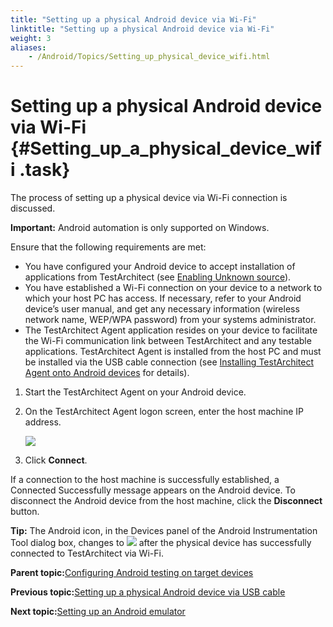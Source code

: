 ```yaml
--- 
title: "Setting up a physical Android device via Wi-Fi"
linktitle: "Setting up a physical Android device via Wi-Fi"
weight: 3
aliases: 
    - /Android/Topics/Setting_up_physical_device_wifi.html
---
```

# Setting up a physical Android device via Wi-Fi {#Setting_up_a_physical_device_wifi .task}

The process of setting up a physical device via Wi-Fi connection is discussed.

**Important:** Android automation is only supported on Windows.

Ensure that the following requirements are met:

-   You have configured your Android device to accept installation of applications from TestArchitect \(see [Enabling Unknown source](Android_configuring_device.html)\).
-   You have established a Wi-Fi connection on your device to a network to which your host PC has access. If necessary, refer to your Android device’s user manual, and get any necessary information \(wireless network name, WEP/WPA password\) from your systems administrator.
-   The TestArchitect Agent application resides on your device to facilitate the Wi-Fi communication link between TestArchitect and any testable applications. TestArchitect Agent is installed from the host PC and must be installed via the USB cable connection \(see [Installing TestArchitect Agent onto Android devices](Installing_TA_agent.html) for details\).

1.  Start the TestArchitect Agent on your Android device.

2.  On the TestArchitect Agent logon screen, enter the host machine IP address.

    ![](../Images/android_1.png)

3.  Click **Connect**.


If a connection to the host machine is successfully established, a Connected Successfully message appears on the Android device. To disconnect the Android device from the host machine, click the **Disconnect** button.

**Tip:** The Android icon, in the Devices panel of the Android Instrumentation Tool dialog box, changes to ![](../Images/android_6.png) after the physical device has successfully connected to TestArchitect via Wi-Fi.

**Parent topic:**[Configuring Android testing on target devices](../../Android/Topics/Setting_up_installation_target_devices.html)

**Previous topic:**[Setting up a physical Android device via USB cable](../../Android/Topics/Setting_up_physical_device_usb.html)

**Next topic:**[Setting up an Android emulator](../../Android/Topics/Setting_up_Android_emulator.html)

